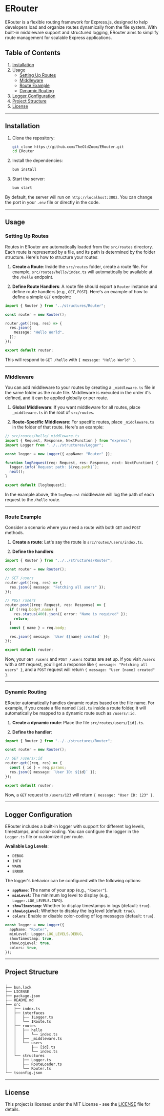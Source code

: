 # ERouter

ERouter is a flexible routing framework for Express.js, designed to help developers load and organize routes dynamically from the file system. With built-in middleware support and structured logging, ERouter aims to simplify route management for scalable Express applications.

## Table of Contents

1. [Installation](#installation)
2. [Usage](#usage)
   - [Setting Up Routes](#setting-up-routes)
   - [Middleware](#middleware)
   - [Route Example](#route-example)
   - [Dynamic Routing](#dynamic-routing)
3. [Logger Configuration](#logger-configuration)
4. [Project Structure](#project-structure)
5. [License](#license)

---

## Installation

1. Clone the repository:

   ```bash
   git clone https://github.com/TheOldZoom/ERouter.git
   cd ERouter
   ```

2. Install the dependencies:

   ```bash
   bun install
   ```

3. Start the server:
   ```bash
   bun start
   ```

By default, the server will run on `http://localhost:3002`. You can change the port in your `.env` file or directly in the code.

---

## Usage

### Setting Up Routes

Routes in ERouter are automatically loaded from the `src/routes` directory. Each route is represented by a file, and its path is determined by the folder structure. Here's how to structure your routes:

1. **Create a Route**: Inside the `src/routes` folder, create a route file. For example, `src/routes/hello/index.ts` will automatically be available at the `/hello` endpoint.

2. **Define Route Handlers**: A route file should export a `Router` instance and define route handlers (e.g., `GET`, `POST`). Here's an example of how to define a simple `GET` endpoint:

```ts
import { Router } from "../structures/Router";

const router = new Router();

router.get((req, res) => {
  res.json({
    message: "Hello World",
  });
});

export default router;
```

This will respond to `GET /hello` with `{ message: "Hello World" }`.

---

### Middleware

You can add middleware to your routes by creating a `_middleware.ts` file in the same folder as the route file. Middleware is executed in the order it's defined, and it can be applied globally or per route.

1. **Global Middleware**: If you want middleware for all routes, place `_middleware.ts` in the root of `src/routes`.

2. **Route-Specific Middleware**: For specific routes, place `_middleware.ts` in the folder of that route. Here's an example:

```ts
// src/routes/hello/_middleware.ts
import { Request, Response, NextFunction } from "express";
import Logger from "../../structures/Logger";

const logger = new Logger({ appName: "Router" });

function logRequest(req: Request, res: Response, next: NextFunction) {
  logger.info(`Request path: ${req.path}`);
  next();
}

export default [logRequest];
```

In the example above, the `logRequest` middleware will log the path of each request to the `/hello` route.

---

### Route Example

Consider a scenario where you need a route with both `GET` and `POST` methods.

1. **Create a route**: Let's say the route is `src/routes/users/index.ts`.

2. **Define the handlers**:

```ts
import { Router } from "../../structures/Router";

const router = new Router();

// GET /users
router.get((req, res) => {
  res.json({ message: "Fetching all users" });
});

// POST /users
router.post((req: Request, res: Response) => {
  if (!req.body?.name) {
    res.status(400).json({ error: "Name is required" });
    return;
  }
  const { name } = req.body;

  res.json({ message: `User ${name} created` });
});

export default router;
```

Now, your `GET /users` and `POST /users` routes are set up. If you visit `/users` with a `GET` request, you’ll get a response like `{ message: "Fetching all users" }`, and a `POST` request will return `{ message: "User [name] created" }`.

---

### Dynamic Routing

ERouter automatically handles dynamic routes based on the file name. For example, if you create a file named `[id].ts` inside a route folder, it will automatically be mapped to a dynamic route such as `/users/:id`.

1. **Create a dynamic route**: Place the file `src/routes/users/[id].ts`.

2. **Define the handler**:

```ts
import { Router } from "../../structures/Router";

const router = new Router();

// GET /users/:id
router.get((req, res) => {
  const { id } = req.params;
  res.json({ message: `User ID: ${id}` });
});

export default router;
```

Now, a `GET` request to `/users/123` will return `{ message: "User ID: 123" }`.

---

## Logger Configuration

ERouter includes a built-in logger with support for different log levels, timestamps, and color-coding. You can configure the logger in the `Logger.ts` file or customize it per route.

**Available Log Levels**:

- `DEBUG`
- `INFO`
- `WARN`
- `ERROR`

The logger's behavior can be configured with the following options:

- **`appName`**: The name of your app (e.g., `"Router"`).
- **`minLevel`**: The minimum log level to display (e.g., `Logger.LOG_LEVELS.INFO`).
- **`showTimestamp`**: Whether to display timestamps in logs (default: `true`).
- **`showLogLevel`**: Whether to display the log level (default: `true`).
- **`colors`**: Enable or disable color-coding of log messages (default: `true`).

```ts
const logger = new Logger({
  appName: "Router",
  minLevel: Logger.LOG_LEVELS.DEBUG,
  showTimestamp: true,
  showLogLevel: true,
  colors: true,
});
```

---

## Project Structure

```
.
├── bun.lock
├── LICENSE
├── package.json
├── README.md
├── src
│   ├── index.ts
│   ├── interfaces
│   │   ├── ILogger.ts
│   │   └── IRoute.ts
│   ├── routes
│   │   ├── hello
│   │   │   └── index.ts
│   │   ├── _middleware.ts
│   │   └── users
│   │       ├── [id].ts
│   │       └── index.ts
│   └── structures
│       ├── Logger.ts
│       ├── RouteLoader.ts
│       └── Router.ts
└── tsconfig.json
```

---

## License

This project is licensed under the MIT License - see the [LICENSE](LICENSE) file for details.
